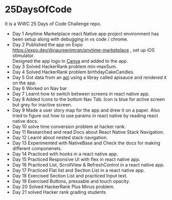 # 25DaysOfCode

It is a WWC 25 Days of Code Challenge repo. 
* Day 1 Anytime Marketplace react Native app project environment has been setup along with debugging in vs code / chrome.
* Day 2  Published the app on Expo https://expo.dev/@naureenimran/anytime-marketplace , set up iOS stimulator.\
Designed the app logo in [Canva](https://www.canva.com/design/DAFTnGJjNoI/IWMC4WBLfuSXlb8Tb2aHKQ/view?utm_content=DAFTnGJjNoI&utm_campaign=designshare&utm_medium=link&utm_source=publishsharelink) and added to the app.
* Day 3 Solved HackerRank problem min-maxSum.
* Day 4 Solved HackerRank problem birthdayCakeCandles.
* Day 5 Got data from an [api](https://fakestoreapi.com/products/) using a libray called apisauce and rendered it on the app.
* Day 6 Worked on Nav bar
* Day 7 Learnt how to switch between screens in react native app.
* Day 8 Added Icons to the bottom Nav Tab. Icon is blue for active screen but grey for inactive screen.
* Day 9 Made a user story map for the app and drew it on a paper. Also tried to figure out how to use params in react native by reading react native docs.
* Day 10 solve time conversion problem at hacker rank.
* Day 11 Researched and read Docs about React Native Stack Navigation.
* Day 12 Learnt about nested stack navigation.
* Day 13 Experimented with NativeBase and Check the docs for making different componenets.
* Day 14 Practiced with hooks in a react native app.
* Day 15 Practiced Responsive UI with flex in react native app.
* Day 16 Practiced List, ScrollView & RefreshControl in a react native app.
* Day 17 Practiced Flat list and Section List in a react native app.
* Day 18 Exercised Section List and practiced Input text.
* Day 19 Exercised Buttons, pressable and touch opacity.
* Day 20 Solved HackerRank Plus Minus problem.
* Day 21 solved Hacker rank grading students

